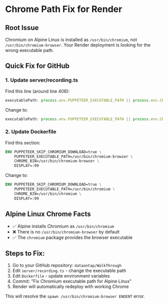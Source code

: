 # Chrome Path Fix for Render

## Root Issue
Chromium on Alpine Linux is installed as `/usr/bin/chromium`, not `/usr/bin/chromium-browser`. Your Render deployment is looking for the wrong executable path.

## Quick Fix for GitHub

### 1. Update server/recording.ts
Find this line (around line 406):
```javascript
executablePath: process.env.PUPPETEER_EXECUTABLE_PATH || process.env.CHROME_BIN || '/usr/bin/chromium-browser',
```

Change to:
```javascript
executablePath: process.env.PUPPETEER_EXECUTABLE_PATH || process.env.CHROME_BIN || '/usr/bin/chromium',
```

### 2. Update Dockerfile
Find this section:
```dockerfile
ENV PUPPETEER_SKIP_CHROMIUM_DOWNLOAD=true \
    PUPPETEER_EXECUTABLE_PATH=/usr/bin/chromium-browser \
    CHROME_BIN=/usr/bin/chromium-browser \
    DISPLAY=:99
```

Change to:
```dockerfile
ENV PUPPETEER_SKIP_CHROMIUM_DOWNLOAD=true \
    PUPPETEER_EXECUTABLE_PATH=/usr/bin/chromium \
    CHROME_BIN=/usr/bin/chromium \
    DISPLAY=:99
```

## Alpine Linux Chrome Facts
- ✅ Alpine installs Chromium as `/usr/bin/chromium`
- ❌ There is no `/usr/bin/chromium-browser` by default
- ✅ The `chromium` package provides the browser executable

## Steps to Fix:
1. Go to your GitHub repository: `dataontap/WalkThrough`
2. Edit `server/recording.ts` - change the executable path
3. Edit `Dockerfile` - update environment variables
4. Commit: "Fix Chromium executable path for Alpine Linux"
5. Render will automatically redeploy with working Chrome

This will resolve the `spawn /usr/bin/chromium-browser ENOENT` error.